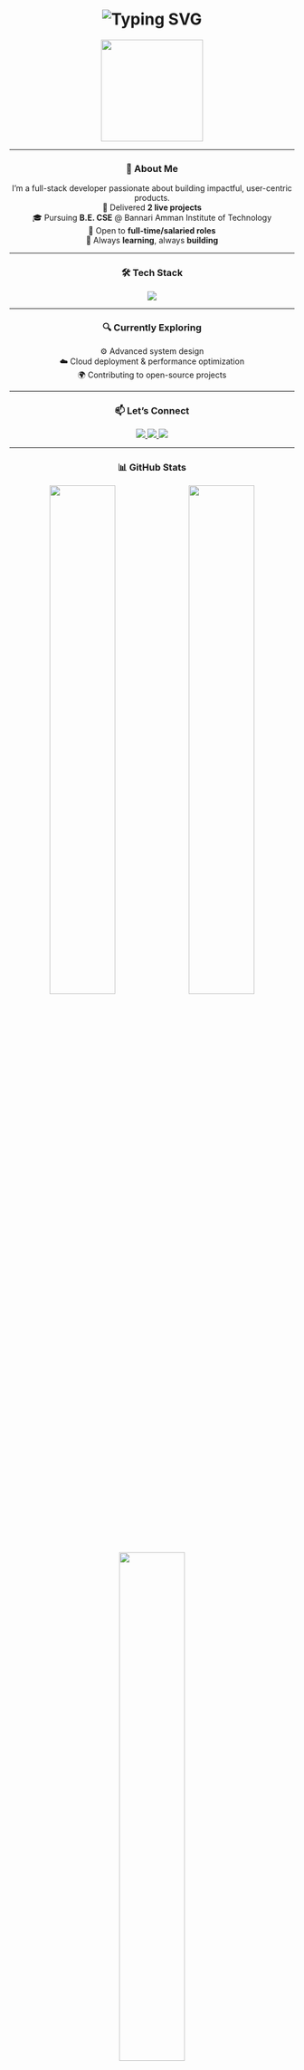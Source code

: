<h1 align="center">
  <img src="https://readme-typing-svg.demolab.com?font=Fira+Code&size=28&pause=1000&color=F97316&center=true&vCenter=true&width=700&lines=Hi+there%2C+I%E2%80%99m+NITHISH+KUMAR+S+P!;Full-stack+Developer+%7C+Builder+%7C+Engineer;Always+Learning+%F0%9F%92%AA+Always+Building" alt="Typing SVG" />
</h1>

<p align="center">
  <img src="https://media.giphy.com/media/qgQUggAC3Pfv687qPC/giphy.gif" height="180" />
</p>

---

<h3 align="center">💬 About Me</h3>

<p align="center">
  I’m a full-stack developer passionate about building impactful, user-centric products.<br>
  🚀 Delivered <b>2 live projects</b> <br>
  🎓 Pursuing <b>B.E. CSE</b> @ Bannari Amman Institute of Technology <br>
  💼 Open to <b>full-time/salaried roles</b> <br>
  🤝 Always <b>learning</b>, always <b>building</b>
</p>

---

<h3 align="center">🛠️ Tech Stack</h3>

<p align="center">
  <img src="https://skillicons.dev/icons?i=html,css,js,react,tailwind,nodejs,express,mongodb,mysql,git,github,postman,vscode" />
</p>

---

<h3 align="center">🔍 Currently Exploring</h3>

<p align="center">
  ⚙️ Advanced system design <br>
  ☁️ Cloud deployment & performance optimization <br>
  🌍 Contributing to open-source projects
</p>

---

<h3 align="center">📫 Let’s Connect</h3>

<p align="center">
  <a href="https://www.linkedin.com/in/yourprofile" target="_blank">
    <img src="https://img.shields.io/badge/LinkedIn-0A66C2?style=for-the-badge&logo=linkedin&logoColor=white" />
  </a>
  <a href="mailto:nithishkumar3115@gmail.com" target="_blank">
    <img src="https://img.shields.io/badge/Gmail-D14836?style=for-the-badge&logo=gmail&logoColor=white" />
  </a>
  <a href="https://nithishkumar.framer.website" target="_blank">
    <img src="https://img.shields.io/badge/Portfolio-111111?style=for-the-badge&logo=firefox&logoColor=white" />
  </a>
</p>

---

<h3 align="center">📊 GitHub Stats</h3>

<p align="center">
  <img src="https://github-readme-stats.vercel.app/api?username=Nithishkumarsp03&show_icons=true&theme=radical&hide_border=true" width="48%" />
  <img src="https://github-readme-streak-stats.herokuapp.com?user=Nithishkumarsp03&theme=radical&hide_border=true" width="48%" />
</p>

<p align="center">
  <img src="https://github-readme-stats.vercel.app/api/top-langs/?username=Nithishkumarsp03&layout=compact&theme=radical&hide_border=true" width="48%" />
</p>
